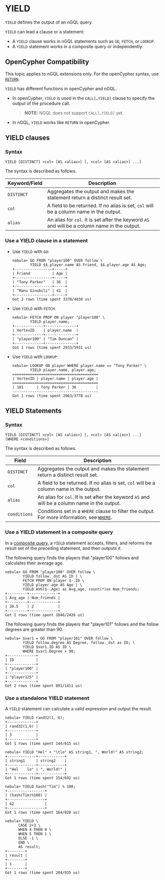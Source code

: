 # YIELD

`YIELD` defines the output of an nGQL query.

`YIELD` can lead a clause or a statement:

* A `YIELD` clause works in nGQL statements such as `GO`, `FETCH`, or `LOOKUP`.
* A `YIELD` statement works in a composite query or independently.

## OpenCypher Compatibility

This topic applies to nGQL extensions only. For the openCypher syntax, use [`RETURN`](return.md).

`YIELD` has different functions in openCypher and nGQL.

* In openCypher, `YIELD` is used in the `CALL[…YIELD]` clause to specify the output of the procedure call.

    >**NOTE:** NGQL does not support `CALL[…YIELD]` yet.

* In nGQL, `YIELD` works like `RETURN` in openCypher.

## YIELD clauses

### Syntax

```ngql
YIELD [DISTINCT] <col> [AS <alias>] [, <col> [AS <alias>] ...]
```

The syntax is described as follows.

|Keyword/Field|Description|
|-|-|
|`DISTINCT`|Aggregates the output and makes the statement return a distinct result set.|
|`col`|A field to be returned. If no alias is set, `col` will be a column name in the output.|
|`alias`|An alias for `col`. It is set after the keyword `AS` and will be a column name in the output.|

### Use a YIELD clause in a statement

* Use `YIELD` with `GO`:

    ```ngql
    nebula> GO FROM "player100" OVER follow \
            YIELD $$.player.name AS Friend, $$.player.age AS Age;
    +-----------------+-----+
    | Friend          | Age |
    +-----------------+-----+
    | "Tony Parker"   | 36  |
    +-----------------+-----+
    | "Manu Ginobili" | 41  |
    +-----------------+-----+
    Got 2 rows (time spent 3378/4030 us)
    ```

* Use `YIELD` with `FETCH`:

    ```ngql
    nebula> FETCH PROP ON player "player100" \
            YIELD player.name;
    +-------------+--------------+
    | VertexID    | player.name  |
    +-------------+--------------+
    | "player100" | "Tim Duncan" |
    +-------------+--------------+
    Got 1 rows (time spent 2933/5931 us)
    ```

* Use `YIELD` with `LOOKUP`:

    ```ngql
    nebula> LOOKUP ON player WHERE player.name == "Tony Parker" \
            YIELD player.name, player.age;
    =======================================
    | VertexID | player.name | player.age |
    =======================================
    | 101      | Tony Parker | 36         |
    ---------------------------------------
    Got 1 rows (time spent 2963/3778 us)
    ```

## YIELD Statements

### Syntax

```ngql
YIELD [DISTINCT] <col> [AS <alias>] [, <col> [AS <alias>] ...]
[WHERE <conditions>]
```

The syntax is described as follows.

|Field|Description|
|-|-|
|`DISTINCT`|Aggregates the output and makes the statement return a distinct result set.|
|`col`|A field to be returned. If no alias is set, `col` will be a column name in the output.|
|`alias`|An alias for `col`. It is set after the keyword `AS` and will be a column name in the output.|
|`conditions`|Conditions set in a `WHERE` clause to filter the output. For more information, see [`WHERE`](where.md).|

### Use a YIELD statement in a composite query

In a [composite query](../4.variable-and-composite-queries/1.composite-queries.md), a `YIELD` statement accepts, filters, and reforms the result set of the preceding statement, and then outputs it.

The following query finds the players that "player100" follows and calculates their average age.

```ngql
nebula> GO FROM "player100" OVER follow \
        YIELD follow._dst AS ID | \
        FETCH PROP ON player $-.ID \
        YIELD player.age AS Age | \
        YIELD AVG($-.Age) as Avg_age, count(*)as Num_friends;
+---------+-------------+
| Avg_age | Num_friends |
+---------+-------------+
| 38.5    | 2           |
+---------+-------------+
Got 1 rows (time spent 1846/2426 us)
```

The following query finds the players that "player101" follows and the follow degrees are greater than 90.

```ngql
nebula> $var1 = GO FROM "player101" OVER follow \
        YIELD follow.degree AS Degree, follow._dst as ID; \
        YIELD $var1.ID AS ID \
        WHERE $var1.Degree > 90;
+-------------+
| ID          |
+-------------+
| "player100" |
+-------------+
| "player125" |
+-------------+
Got 2 rows (time spent 891/1411 us)
```

### Use a standalone YIELD statement

A `YIELD` statement can calculate a valid expression and output the result.

```ngql
nebula> YIELD rand32(1, 6);
+-------------+
| rand32(1,6) |
+-------------+
| 3           |
+-------------+
Got 1 rows (time spent 144/615 us)

nebula> YIELD "Hel" + "\tlo" AS string1, ", World!" AS string2;
+-------------+------------+
| string1     | string2    |
+-------------+------------+
| "Hel    lo" | ", World!" |
+-------------+------------+
Got 1 rows (time spent 154/692 us)

nebula> YIELD hash("Tim") % 100;
+-----------------+
| (hash(Tim)%100) |
+-----------------+
| 42              |
+-----------------+
Got 1 rows (time spent 164/820 us)

nebula> YIELD \
      CASE 2+3 \
      WHEN 4 THEN 0 \
      WHEN 5 THEN 1 \
      ELSE -1 \
      END \
      AS result;
+--------+
| result |
+--------+
| 1      |
+--------+
Got 1 rows (time spent 204/935 us)
```
